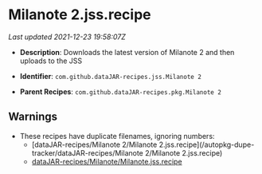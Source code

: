 # Milanote 2.jss.recipe

_Last updated 2021-12-23 19:58:07Z_

- **Description**: Downloads the latest version of Milanote 2 and then uploads to the JSS

- **Identifier**: `com.github.dataJAR-recipes.jss.Milanote 2`

- **Parent Recipes**: `com.github.dataJAR-recipes.pkg.Milanote 2`

## Warnings

- These recipes have duplicate filenames, ignoring numbers:
    - [dataJAR-recipes/Milanote 2/Milanote 2.jss.recipe](/autopkg-dupe-tracker/dataJAR-recipes/Milanote 2/Milanote 2.jss.recipe)
    - [dataJAR-recipes/Milanote/Milanote.jss.recipe](/autopkg-dupe-tracker/dataJAR-recipes/Milanote/Milanote.jss.recipe)
